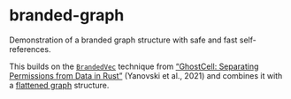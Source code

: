 # branded-graph

Demonstration of a branded graph structure with safe and fast self-references.

This builds on the [`BrandedVec`](https://matyama.github.io/rust-examples/rust_examples/brands/index.html)
technique from [“GhostCell: Separating Permissions from Data in Rust”](https://plv.mpi-sws.org/rustbelt/ghostcell/)
(Yanovski et al., 2021) and combines it with a [flattened graph](https://www.cs.cornell.edu/~asampson/blog/flattening.html)
structure.
